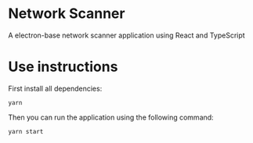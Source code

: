 # Network Scanner
A electron-base network scanner application using React and TypeScript
# Use instructions
First install all dependencies:
```
yarn
```
Then you can run the application using the following command:
```
yarn start
```